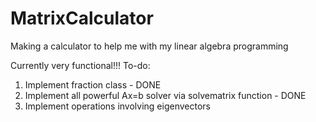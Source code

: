# MatrixCalculator
Making a calculator to help me with my linear algebra programming

Currently very functional!!!
To-do:
1. Implement fraction class - DONE
2. Implement all powerful Ax=b solver via solvematrix function - DONE
3. Implement operations involving eigenvectors